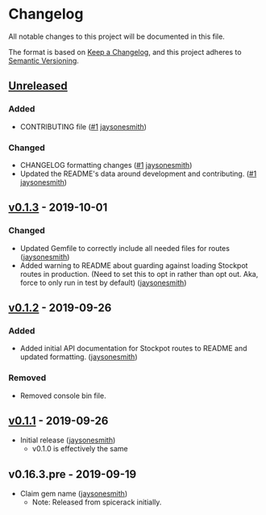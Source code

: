 # Changelog
All notable changes to this project will be documented in this file.

The format is based on [Keep a Changelog](https://keepachangelog.com/en/1.0.0/),
and this project adheres to [Semantic Versioning](https://semver.org/spec/v2.0.0.html).

## [Unreleased]

### Added

- CONTRIBUTING file ([#1](https://github.com/Freshly/stockpot/pull/1) [jaysonesmith])

### Changed

- CHANGELOG formatting changes ([#1](https://github.com/Freshly/stockpot/pull/1) [jaysonesmith])
- Updated the README's data around development and contributing.
([#1](https://github.com/Freshly/stockpot/pull/1) [jaysonesmith])

## [v0.1.3] - 2019-10-01

### Changed

- Updated Gemfile to correctly include all needed files for routes
([jaysonesmith])
- Added warning to README about guarding against loading Stockpot routes in production. (Need to set this to opt in rather than opt out. Aka, force to only run in test by default)
([jaysonesmith])

## [v0.1.2] - 2019-09-26

### Added

- Added initial API documentation for Stockpot routes to README and updated formatting.
([jaysonesmith])

### Removed

- Removed console bin file.

## [v0.1.1] - 2019-09-26

- Initial release ([jaysonesmith])
  - v0.1.0 is effectively the same

## v0.16.3.pre - 2019-09-19

- Claim gem name ([jaysonesmith])
  - Note: Released from spicerack initially.

<!-- Releases -->
[Unreleased]: https://github.com/Freshly/stockpot/compare/v0.1.3...HEAD
[v0.1.3]: https://github.com/Freshly/stockpot/compare/v0.1.2...v0.1.3
[v0.1.2]: https://github.com/Freshly/stockpot/compare/v0.1.1...v0.1.2
[v0.1.1]: https://github.com/Freshly/stockpot/releases/tag/v0.1.1

<!-- Contributors -->
[jaysonesmith]: https://github.com/jaysonesmith
